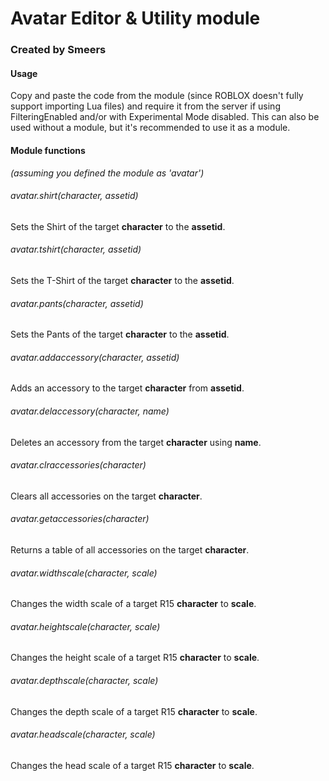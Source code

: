 # Avatar Editor & Utility module
### Created by Smeers

#### Usage
Copy and paste the code from the module (since ROBLOX doesn't fully support importing Lua files) and require it from the server if using FilteringEnabled and/or with Experimental Mode disabled. This can also be used without a module, but it's recommended to use it as a module.

#### Module functions
_(assuming you defined the module as 'avatar')_

###### avatar.shirt(character, assetid)
Sets the Shirt of the target  **character** to the **assetid**.

###### avatar.tshirt(character, assetid)
Sets the T-Shirt of the target  **character** to the **assetid**.

###### avatar.pants(character, assetid)
Sets the Pants of the target  **character** to the **assetid**.

###### avatar.addaccessory(character, assetid)
Adds an accessory to the target **character** from **assetid**.

###### avatar.delaccessory(character, name)
Deletes an accessory from the target  **character** using **name**.

###### avatar.clraccessories(character)
Clears all accessories on the target **character**.

###### avatar.getaccessories(character)
Returns a table of all accessories on the target **character**.

###### avatar.widthscale(character, scale)
Changes the width scale of a target R15 **character** to **scale**.

###### avatar.heightscale(character, scale)
Changes the height scale of a target R15 **character** to **scale**.

###### avatar.depthscale(character, scale)
Changes the depth scale of a target R15 **character** to **scale**.

###### avatar.headscale(character, scale)
Changes the head scale of a target R15 **character** to **scale**.


